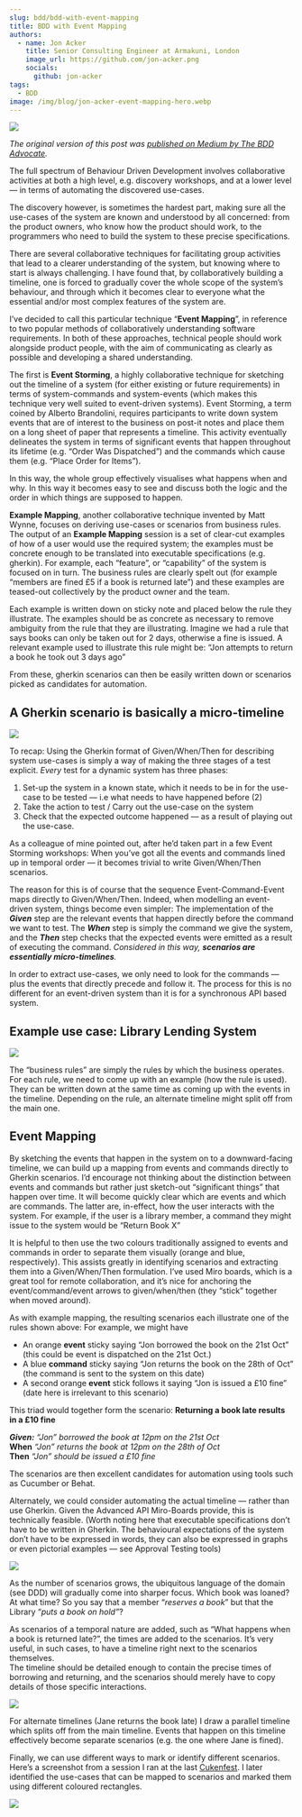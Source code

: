 ```yaml
---
slug: bdd/bdd-with-event-mapping
title: BDD with Event Mapping
authors:
  - name: Jon Acker
    title: Senior Consulting Engineer at Armakuni, London
    image_url: https://github.com/jon-acker.png
    socials:
      github: jon-acker
tags:
  - BDD
image: /img/blog/jon-acker-event-mapping-hero.webp
---
```


![](/img/blog/jon-acker-event-mapping-hero.webp)

_The original version of this post was [published on Medium by The BDD Advocate](https://thebddadvocate.medium.com/bdd-with-event-mapping-c5a66a9e4b82)._

The full spectrum of Behaviour Driven Development involves collaborative activities at both a high level, e.g. discovery workshops, and at a lower level — in terms of automating the discovered use-cases.

The discovery however, is sometimes the hardest part, making sure all the use-cases of the system are known and understood by all concerned: from the product owners, who know how the product should work, to the programmers who need to build the system to these precise specifications.

<!-- truncate -->

There are several collaborative techniques for facilitating group activities that lead to a clearer understanding of the system, but knowing where to start is always challenging. I have found that, by collaboratively building a timeline, one is forced to gradually cover the whole scope of the system’s behaviour, and through which it becomes clear to everyone what  the essential and/or most complex features of the system are.

I’ve decided to call this particular technique “**Event Mapping**”, in reference to two popular methods of collaboratively understanding software requirements. In both of these approaches, technical people should work alongside product people, with the aim of communicating as clearly as possible and developing a shared understanding.

The first is **Event Storming**, a highly collaborative technique for sketching out the timeline of a system (for either existing or future requirements) in terms of system-commands and system-events (which makes this technique very well suited to event-driven systems). Event Storming, a term coined by Alberto Brandolini, requires participants to write down system events that are of interest to the business on post-it notes and place them on a long sheet of paper that represents a timeline. This activity eventually delineates the system in terms of significant events that happen throughout its lifetime (e.g. “Order Was Dispatched”) and the commands which cause them (e.g. “Place Order for Items”).

In this way, the whole group effectively visualises what happens when and why. In this way it becomes easy to see and discuss both the logic and the order in which things are supposed to happen.

**Example Mapping**, another collaborative technique invented by Matt Wynne, focuses on deriving use-cases or scenarios from business rules. The output of an **Example Mapping** session is a set of clear-cut examples of how of a user would use the required system; the examples must be concrete enough to be translated into executable specifications (e.g. gherkin). For example, each “feature”, or “capability” of the system is focused on in turn. The business rules are clearly spelt out (for example “members are fined £5 if a book is returned late”) and these examples are teased-out collectively by the product owner and the team.

Each example is written down on sticky note and placed below the rule they illustrate. The examples should be as concrete as necessary to remove ambiguity from the rule that they are illustrating. Imagine we had a rule that says books can only be taken out for 2 days, otherwise a fine is issued. A relevant example used to illustrate this rule might be: “Jon attempts to return a book he took out 3 days ago”

From these, gherkin scenarios can then be easily written down or scenarios picked as candidates for automation.

## A Gherkin scenario is basically a micro-timeline

![](/img/blog/jon-acker-event-mapping-1.webp)

To recap: Using the Gherkin format of Given/When/Then for describing system use-cases is simply a way of making the three stages of a test explicit. _Every_ test for a dynamic system has three phases:

1.  Set-up the system in a known state, which it needs to be in for the use-case to be tested — i.e what needs to have happened before (2)
2.  Take the action to test / Carry out the use-case on the system
3.  Check that the expected outcome happened — as a result of playing out the use-case.

As a colleague of mine pointed out, after he’d taken part in a few Event Storming workshops: When you’ve got all the events and commands lined up in temporal order — it becomes trivial to write Given/When/Then scenarios.

The reason for this is of course that the sequence Event-Command-Event maps directly to Given/When/Then. Indeed, when modelling an event-driven system, things become even simpler: The implementation of the **_Given_** step are the relevant events that happen directly before the command we want to test. The **_When_** step is simply the command we give the system, and the **_Then_** step checks that the expected events were emitted as a result of executing the command. _Considered in this way, **scenarios are essentially micro-timelines**._

In order to extract use-cases, we only need to look for the commands — plus the events that directly precede and follow it. The process for this is no different for an event-driven system than it is for a synchronous API based system.

## Example use case: Library Lending System

![](/img/blog/jon-acker-event-mapping-2.webp)

The “business rules” are simply the rules by which the business operates. For each rule, we need to come up with an example (how the rule is used). They can be written down at the same time as coming up with the events in the timeline. Depending on the rule, an alternate timeline might split off from the main one.

## Event Mapping

By sketching the events that happen in the system on to a downward-facing timeline, we can build up a mapping from events and commands directly to Gherkin scenarios. I’d encourage not thinking about the distinction between events and commands but rather just sketch-out “significant things” that happen over time. It will become quickly clear which are events and which are commands. The latter are, in-effect, how the user interacts with the system. For example, if the user is a library member, a command they might issue to the system would be “Return Book X”

It is helpful to then use the two colours traditionally assigned to events and commands in order to separate them visually (orange and blue, respectively). This assists greatly in identifying scenarios and extracting them into a Given/When/Then formulation. I’ve used Miro boards, which is a great tool for remote collaboration, and it’s nice for anchoring the event/command/event arrows to given/when/then (they “stick” together when moved around).

As with example mapping, the resulting scenarios each illustrate one of the rules shown above: For example, we might have

-   An orange **event** sticky saying “Jon borrowed the book on the 21st Oct” (this could be event is dispatched on the 21st Oct.)
-   A blue **command** sticky saying “Jon returns the book on the 28th of Oct” (the command is sent to the system on this date)
-   A second orange **event** stick follows it saying “Jon is issued a £10 fine” (date here is irrelevant to this scenario)

This triad would together form the scenario: **Returning a book late results in a £10 fine**

**_Given:_** _“Jon” borrowed the book at 12pm on the 21st Oct_  
**When** _“Jon” returns the book at 12pm on the 28th of Oct_  
**Then** _“Jon” should be issued a £10 fine_

The scenarios are then excellent candidates for automation using tools such as Cucumber or Behat.

Alternately, we could consider automating the actual timeline — rather than use Gherkin. Given the Advanced API Miro-Boards provide, this is technically feasible. (Worth noting here that executable specifications don’t have to be written in Gherkin. The behavioural expectations of the system don’t have to be expressed in words, they can also be expressed in graphs or even pictorial examples — see Approval Testing tools)

![](/img/blog/jon-acker-event-mapping-3.webp)

As the number of scenarios grows, the ubiquitous language of the domain (see DDD) will gradually come into sharper focus. Which book was loaned? At what time? So you say that a member “_reserves a book_” but that the Library “_puts a book on hold”_?

As scenarios of a temporal nature are added, such as “What happens when a book is returned late?”, the times are added to the scenarios. It’s very useful, in such cases, to have a timeline right next to the scenarios themselves.  
The timeline should be detailed enough to contain the precise times of borrowing and returning, and the scenarios should merely have to copy details of those specific interactions.

![](/img/blog/jon-acker-event-mapping-4.webp)

For alternate timelines (Jane returns the book late) I draw a parallel timeline which splits off from the main timeline. Events that happen on this timeline effectively become separate scenarios (e.g. the one where Jane is fined).

Finally, we can use different ways to mark or identify different scenarios. Here’s a screenshot from a session I ran at the last [Cukenfest](/events). I later identified the use-cases that can be mapped to scenarios and marked them using different coloured rectangles.

![](/img/blog/jon-acker-event-mapping-5.webp)
